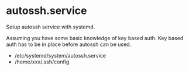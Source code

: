 # autossh.service
Setup autossh service with systemd.

Assuming you have some basic knowledge of key based auth.
Key based auth has to be in place before autossh can be used.

- /etc/systemd/system/autossh.service
- /home/xxx/.ssh/config

